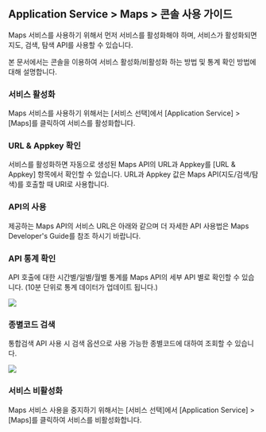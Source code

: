 ## Application Service > Maps > 콘솔 사용 가이드

Maps 서비스를 사용하기 위해서 먼저 서비스를 활성화해야 하며, 서비스가 활성화되면 지도, 검색, 탐색 API를 사용할 수 있습니다.

본 문서에서는 콘솔을 이용하여 서비스 활성화/비활성화 하는 방법 및 통계 확인 방법에 대해 설명합니다.

### 서비스 활성화

Maps 서비스를 사용하기 위해서는 [서비스 선택]에서 [Application Service] > [Maps]를 클릭하여 서비스를 활성화합니다.

### URL & Appkey 확인
서비스를 활성화하면 자동으로 생성된 Maps API의 URL과 Appkey를 [URL & Appkey] 항목에서 확인할 수 있습니다. URL과 Appkey 값은 Maps API(지도/검색/탐색)를 호출할 때 URI로 사용합니다.

### API의 사용
제공하는 Maps API의 서비스 URL은 아래와 같으며 더 자세한  API 사용법은 Maps Developer's Guide를 참조 하시기 바랍니다.

###  API 통계 확인
API 호출에 대한 시간별/일별/월별 통계를 Maps API의 세부 API 별로 확인할 수 있습니다.
(10분 단위로 통계 데이터가 업데이트 됩니다.)

![](http://static.toastoven.net/prod_maps/img_02.JPG)

### 종별코드 검색
통합검색 API 사용 시 검색 옵션으로 사용 가능한 종별코드에 대하여 조회할 수 있습니다.

![](http://static.toastoven.net/prod_maps/img_03.JPG)

### 서비스 비활성화
Maps 서비스 사용을 중지하기 위해서는 [서비스 선택]에서 [Application Service] > [Maps]를 클릭하여 서비스를 비활성화합니다.

